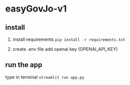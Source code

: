 # easyGovJo-v1
## install  

1. install requirements
`pip install -r requirements.txt`


2. create .env file
  add openai key (OPENAI_API_KEY)
  
## run the app

type in terminal 
`streamlit run app.py`

